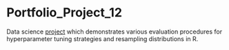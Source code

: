 # Portfolio_Project_12
Data science [project](https://johnpaulinepineda.github.io/Portfolio_Project_12/) which demonstrates various evaluation procedures for hyperparameter tuning strategies and resampling distributions in R.
